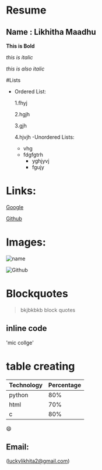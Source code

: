 # Resume
## Name : Likhitha Maadhu

**This is Bold**

*this is italic*

_this is also italic_

#Lists

- Ordered List:

    1.fhyj
    
    2.hgjh
    
    3.gjh
    
    4.hjvjh
-Unordered Lists:
    * vhg
    * fdgfgtrh
        * yghjyvj
        * fgujy
# Links:
[Google](http://www.google.com)

[Github](http://github.com)

# Images:

![name](https://dyclassroom.com/image/topic/git/git.png)

![Github](https://cdn-images-1.medium.com/max/1600/1*qwFrTMnFkcd3U9rFKwwacw.png)

# Blockquotes
> bkjbkbkb
> block quotes

## inline code

'mic collge'

# table creating

Technology  | Percentage
----------  | ---------
python      | 80%
html        | 70%
c           | 80%

:smile:

## Email:

(luckylikhita2@gmail.com)

    


